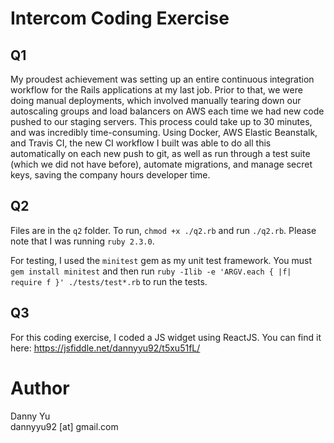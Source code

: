 # Intercom Coding Exercise

## Q1

My proudest achievement was setting up an entire continuous integration workflow for 
the Rails applications at my last job. Prior to that, we were doing manual deployments, 
which involved manually tearing down our autoscaling groups and load balancers on AWS 
each time we had new code pushed to our staging servers. This process could take up 
to 30 minutes, and was incredibly time-consuming. Using Docker, AWS Elastic Beanstalk, 
and Travis CI, the new CI workflow I built was able to do all this automatically on 
each new push to git, as well as run through a test suite (which we did not have before), 
automate migrations, and manage secret keys, saving the company hours developer time.

## Q2

Files are in the `q2` folder. To run, `chmod +x ./q2.rb` and run `./q2.rb`. Please note that I was running `ruby 2.3.0`.

For testing, I used the `minitest` gem as my unit test framework. You must `gem install minitest` and then run `ruby -Ilib -e 'ARGV.each { |f| require f }' ./tests/test*.rb` to run the tests.

## Q3

For this coding exercise, I coded a JS widget using ReactJS. You can find it here: 
https://jsfiddle.net/dannyyu92/t5xu51fL/

# Author

Danny Yu  
dannyyu92 [at] gmail.com  
